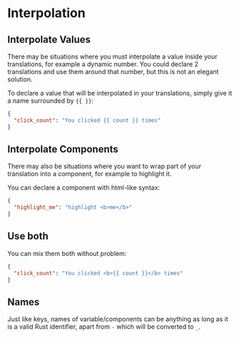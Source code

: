 # Interpolation

## Interpolate Values

There may be situations where you must interpolate a value inside your translations, for example a dynamic number.
You could declare 2 translations and use them around that number, but this is not an elegant solution.

To declare a value that will be interpolated in your translations, simply give it a name surrounded by `{{ }}`:

```json
{
  "click_count": "You clicked {{ count }} times"
}
```

## Interpolate Components

There may also be situations where you want to wrap part of your translation into a component, for example to highlight it.

You can declare a component with html-like syntax:

```json
{
  "highlight_me": "highlight <b>me</b>"
}
```

## Use both

You can mix them both without problem:

```json
{
  "click_count": "You clicked <b>{{ count }}</b> times"
}
```

## Names

Just like keys, names of variable/components can be anything as long as it is a valid Rust identifier, apart from `-` which will be converted to `_`.
